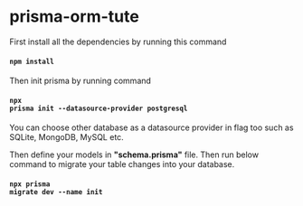 # prisma-orm-tute

First install all the dependencies by running this command

#### **<code>npm install</code>**

Then init prisma by running command

#### **<code>npx prisma init --datasource-provider postgresql</code>**

You can choose other database as a datasource provider in flag too such as SQLite, MongoDB, MySQL etc.

Then define your models in **"schema.prisma"** file. Then run below command to migrate your table changes into your database.

#### **<code>npx prisma migrate dev --name init</code>**